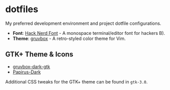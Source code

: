# dotfiles
My preferred development environment and project dotfile configurations.

- **Font**: [Hack Nerd Font](https://github.com/ryanoasis/nerd-fonts) - A monospace terminal/editor font for hackers B).
- **Theme**: [gruvbox](https://github.com/morhetz/gruvbox) - A retro-styled color theme for Vim.

## GTK+ Theme & Icons

- [gruvbox-dark-gtk](https://github.com/jmattheis/gruvbox-dark-gtk)
- [Papirus-Dark](https://github.com/PapirusDevelopmentTeam/papirus-icon-theme)

Additional CSS tweaks for the GTK+ theme can be found in `gtk-3.0`.
